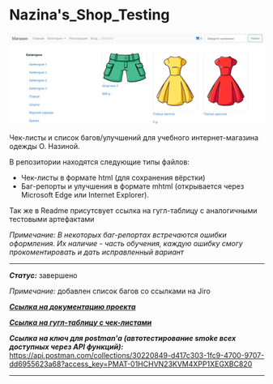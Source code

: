 # Nazina's_Shop_Testing

![title](https://github.com/OQASergey/Nazinas_Shop_Testing/raw/main/pics/title.jpg)

Чек-листы и список багов/улучшений для учебного интернет-магазина одежды О. Назиной.

В репозитории находятся следующие типы файлов:

- Чек-листы в формате html (для сохранения вёрстки)
- Баг-репорты и улучшения в формате mhtml (открывается через Microsoft Edge или Internet Explorer).

Так же в Readme присутсвует ссылка на гугл-таблицу с аналогичными тестовыми артефактами

*Примечание: В некоторых баг-репортах встречаются ошибки оформления. Их наличие - часть обучения, каждую ошибку смогу прокоментировать и дать исправленный вариант*
___
***Статус:*** завершено

*Примечание:* добавлен список багов со ссылками на Jiro

***[Ссылка на документацию проекта](https://testbase.atlassian.net/wiki/spaces/SHOP/overview?homepageId=1411056054)***

***[Ссылка на гугл-таблицу с чек-листами](https://docs.google.com/spreadsheets/d/1ni9AWjHQB1nAeujFt4JDoHnvyBznNzVFQGPqtXg5vGY/edit#gid=0)***

***Ссылка на ключ для postman'а (автотестирование smoke всех доступных через API функций):*** https://api.postman.com/collections/30220849-d417c303-1fc9-4700-9707-dd6955623a68?access_key=PMAT-01HCHVN23KVM4XPP1XEGXBC820


___

